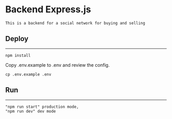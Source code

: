 # Backend Express.js

`This is a backend for a social network for buying and selling`

## Deploy

---

```
npm install
```

Copy .env.example to .env and review the config.

```
cp .env.example .env
```

## Run

---

```
"npm run start" production mode,
"npm run dev" dev mode
```
